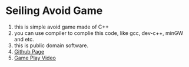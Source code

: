 # Seiling Avoid Game

1. this is simple avoid game made of C++
2. you can use compiler to complie this code, like gcc, dev-c++, minGW and etc.
3. this is public domain software.
4. [Github Page](https://skhj.github.io/seilingAvoid/.)
5. [Game Play Video]( https://youtu.be/UvqlZE4MD3o/. )
